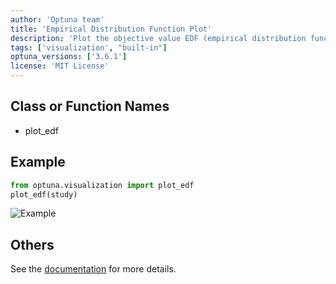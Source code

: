 ```yaml
---
author: 'Optuna team'
title: 'Empirical Distribution Function Plot'
description: 'Plot the objective value EDF (empirical distribution function) of a study.'
tags: ['visualization', "built-in"]
optuna_versions: ['3.6.1']
license: 'MIT License'
---
```


## Class or Function Names
- plot_edf

## Example
```python
from optuna.visualization import plot_edf
plot_edf(study)
```

![Example](images/thumbnail.png "Example")

## Others
See the [documentation](https://optuna.readthedocs.io/en/stable/reference/visualization/generated/optuna.visualization.plot_edf.html) for more details.
